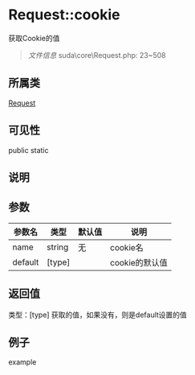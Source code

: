 # Request::cookie
获取Cookie的值
> *文件信息* suda\core\Request.php: 23~508
## 所属类 

[Request](../Request.md)

## 可见性

  public  static
## 说明



## 参数

 
| 参数名 | 类型 | 默认值 | 说明 |
|--------|-----|-------|-------|
 | name |  string | 无 |  cookie名 |
 | default |  [type] |  |  cookie的默认值 |
## 返回值
 
类型：[type]
 获取的值，如果没有，则是default设置的值
## 例子

example